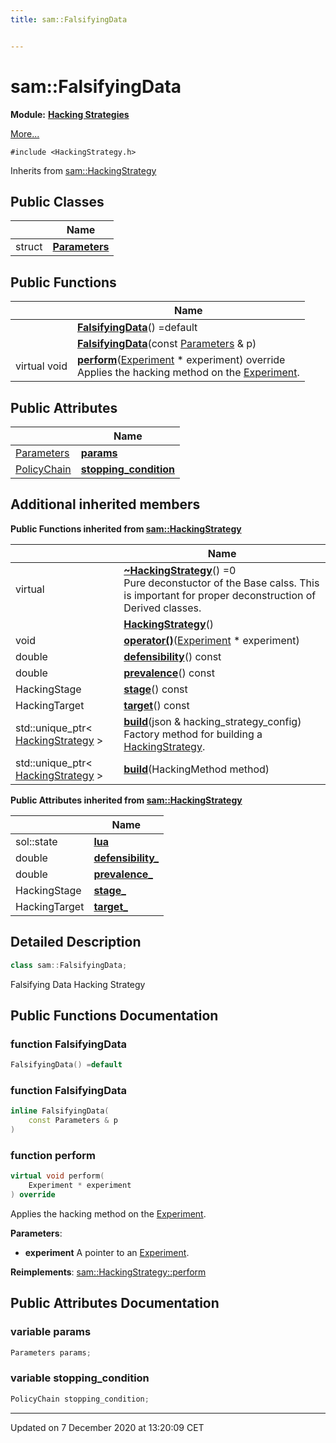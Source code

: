 ```yaml
---
title: sam::FalsifyingData


---
```


# sam::FalsifyingData


**Module:** **[Hacking Strategies](/doxygen/Modules/group___hacking_strategies/)**

 [More...](#detailed-description)


`#include <HackingStrategy.h>`


Inherits from [sam::HackingStrategy](/doxygen/Classes/classsam_1_1_hacking_strategy/)



## Public Classes

|                | Name           |
| -------------- | -------------- |
| struct | **[Parameters](/doxygen/Classes/structsam_1_1_falsifying_data_1_1_parameters/)**  |








## Public Functions

|                | Name           |
| -------------- | -------------- |
|  | **[FalsifyingData](/doxygen/Classes/classsam_1_1_falsifying_data/#function-falsifyingdata)**() =default  |
|  | **[FalsifyingData](/doxygen/Classes/classsam_1_1_falsifying_data/#function-falsifyingdata)**(const [Parameters](/doxygen/Classes/structsam_1_1_falsifying_data_1_1_parameters/) & p)  |
| virtual void | **[perform](/doxygen/Classes/classsam_1_1_falsifying_data/#function-perform)**([Experiment](/doxygen/Classes/classsam_1_1_experiment/) * experiment) override <br>Applies the hacking method on the [Experiment](/doxygen/Classes/classsam_1_1_experiment/).  |


## Public Attributes

|                | Name           |
| -------------- | -------------- |
| [Parameters](/doxygen/Classes/structsam_1_1_falsifying_data_1_1_parameters/) | **[params](/doxygen/Classes/classsam_1_1_falsifying_data/#variable-params)**  |
| [PolicyChain](/doxygen/Classes/structsam_1_1_policy_chain/) | **[stopping_condition](/doxygen/Classes/classsam_1_1_falsifying_data/#variable-stopping_condition)**  |




## Additional inherited members










**Public Functions inherited from [sam::HackingStrategy](/doxygen/Classes/classsam_1_1_hacking_strategy/)**

|                | Name           |
| -------------- | -------------- |
| virtual  | **[~HackingStrategy](/doxygen/Classes/classsam_1_1_hacking_strategy/#function-~hackingstrategy)**() =0 <br>Pure deconstuctor of the Base calss. This is important for proper deconstruction of Derived classes.  |
|  | **[HackingStrategy](/doxygen/Classes/classsam_1_1_hacking_strategy/#function-hackingstrategy)**()  |
| void | **[operator()](/doxygen/Classes/classsam_1_1_hacking_strategy/#function-operator())**([Experiment](/doxygen/Classes/classsam_1_1_experiment/) * experiment)  |
| double | **[defensibility](/doxygen/Classes/classsam_1_1_hacking_strategy/#function-defensibility)**() const  |
| double | **[prevalence](/doxygen/Classes/classsam_1_1_hacking_strategy/#function-prevalence)**() const  |
| HackingStage | **[stage](/doxygen/Classes/classsam_1_1_hacking_strategy/#function-stage)**() const  |
| HackingTarget | **[target](/doxygen/Classes/classsam_1_1_hacking_strategy/#function-target)**() const  |
| std::unique_ptr< [HackingStrategy](/doxygen/Classes/classsam_1_1_hacking_strategy/) > | **[build](/doxygen/Classes/classsam_1_1_hacking_strategy/#function-build)**(json & hacking_strategy_config) <br>Factory method for building a [HackingStrategy](/doxygen/Classes/classsam_1_1_hacking_strategy/).  |
| std::unique_ptr< [HackingStrategy](/doxygen/Classes/classsam_1_1_hacking_strategy/) > | **[build](/doxygen/Classes/classsam_1_1_hacking_strategy/#function-build)**(HackingMethod method)  |


**Public Attributes inherited from [sam::HackingStrategy](/doxygen/Classes/classsam_1_1_hacking_strategy/)**

|                | Name           |
| -------------- | -------------- |
| sol::state | **[lua](/doxygen/Classes/classsam_1_1_hacking_strategy/#variable-lua)**  |
| double | **[defensibility_](/doxygen/Classes/classsam_1_1_hacking_strategy/#variable-defensibility_)**  |
| double | **[prevalence_](/doxygen/Classes/classsam_1_1_hacking_strategy/#variable-prevalence_)**  |
| HackingStage | **[stage_](/doxygen/Classes/classsam_1_1_hacking_strategy/#variable-stage_)**  |
| HackingTarget | **[target_](/doxygen/Classes/classsam_1_1_hacking_strategy/#variable-target_)**  |





## Detailed Description

```cpp
class sam::FalsifyingData;
```



























Falsifying Data Hacking Strategy 









## Public Functions Documentation

### function FalsifyingData

```cpp
FalsifyingData() =default
```





























### function FalsifyingData

```cpp
inline FalsifyingData(
    const Parameters & p
)
```





























### function perform

```cpp
virtual void perform(
    Experiment * experiment
) override
```

Applies the hacking method on the [Experiment](/doxygen/Classes/classsam_1_1_experiment/). 

**Parameters**: 

  * **experiment** A pointer to an [Experiment](/doxygen/Classes/classsam_1_1_experiment/). 

























**Reimplements**: [sam::HackingStrategy::perform](/doxygen/Classes/classsam_1_1_hacking_strategy/#function-perform)






## Public Attributes Documentation

### variable params

```cpp
Parameters params;
```





























### variable stopping_condition

```cpp
PolicyChain stopping_condition;
```

































-------------------------------

Updated on  7 December 2020 at 13:20:09 CET